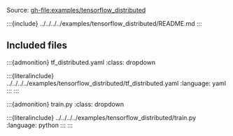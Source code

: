 Source: <gh-file:examples/tensorflow_distributed>

:::{include} ../../../../examples/tensorflow_distributed/README.md
:::

## Included files

:::{admonition} tf_distributed.yaml
:class: dropdown

:::{literalinclude} ../../../../examples/tensorflow_distributed/tf_distributed.yaml
:language: yaml
:::
:::

:::{admonition} train.py
:class: dropdown

:::{literalinclude} ../../../../examples/tensorflow_distributed/train.py
:language: python
:::
:::

